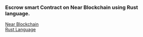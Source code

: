 ### Escrow smart Contract on Near Blockchain using Rust language.
[Near Blockchain](https://near.org/)  
[Rust Language](https://www.rust-lang.org/)  
